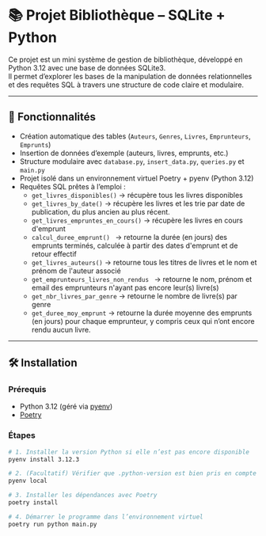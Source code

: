 # 📚 Projet Bibliothèque – SQLite + Python

Ce projet est un mini système de gestion de bibliothèque, développé en Python 3.12 avec une base de données SQLite3.  
Il permet d’explorer les bases de la manipulation de données relationnelles et des requêtes SQL à travers une structure de code claire et modulaire.

---

## 🚀 Fonctionnalités

- Création automatique des tables (`Auteurs`, `Genres`, `Livres`, `Emprunteurs`, `Emprunts`)
- Insertion de données d’exemple (auteurs, livres, emprunts, etc.)
- Structure modulaire avec `database.py`, `insert_data.py`, `queries.py` et `main.py`
- Projet isolé dans un environnement virtuel Poetry + pyenv (Python 3.12)
- Requêtes SQL prêtes à l’emploi :
  - `get_livres_disponibles()` → récupère tous les livres disponibles
  - `get_livres_by_date()` → récupère les livres et les trie par date de publication, du plus ancien au plus récent.
  - `get_livres_empruntes_en_cours()` → récupère les livres en cours d'emprunt
  - `calcul_duree_emprunt() ` →  retourne la durée (en jours) des emprunts terminés, calculée à partir des dates d'emprunt et de retour effectif
  - `get_livres_auteurs()`  → retourne tous les titres de livres et le nom et prénom de l'auteur associé
  - `get_emprunteurs_livres_non_rendus ` → retourne le nom, prénom et email des emprunteurs n'ayant pas encore leur(s) livre(s)
  - `get_nbr_livres_par_genre` → retourne le nombre de livre(s) par genre
  - `get_duree_moy_emprunt` → retourne la durée moyenne des emprunts (en jours) pour chaque emprunteur, y compris ceux qui n’ont encore rendu aucun livre.

---

## 🛠️ Installation

### Prérequis

- Python 3.12 (géré via [pyenv](https://github.com/pyenv/pyenv))
- [Poetry](https://python-poetry.org/)

### Étapes

```bash
# 1. Installer la version Python si elle n’est pas encore disponible
pyenv install 3.12.3

# 2. (Facultatif) Vérifier que .python-version est bien pris en compte
pyenv local

# 3. Installer les dépendances avec Poetry
poetry install

# 4. Démarrer le programme dans l’environnement virtuel
poetry run python main.py
